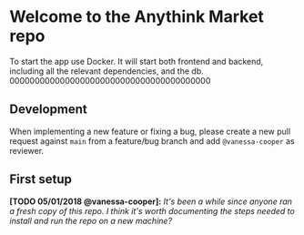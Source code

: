 # Welcome to the Anythink Market repo

To start the app use Docker. It will start both frontend and backend, including all the relevant dependencies, and the db.
0000000000000000000000000000000000000000

## Development

When implementing a new feature or fixing a bug, please create a new pull request against `main` from a feature/bug branch and add `@vanessa-cooper` as reviewer.

## First setup

**[TODO 05/01/2018 @vanessa-cooper]:** _It's been a while since anyone ran a fresh copy of this repo. I think it's worth documenting the steps needed to install and run the repo on a new machine?_
